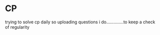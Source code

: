 # CP
trying to solve cp daily so uploading questions i do..............to keep a check of regularity
